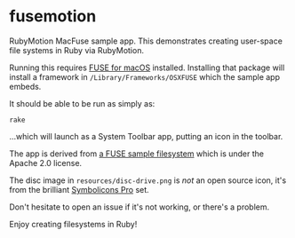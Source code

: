 # fusemotion
RubyMotion MacFuse sample app.  This demonstrates creating user-space file systems in Ruby via RubyMotion.

Running this requires [FUSE for macOS](https://osxfuse.github.io/) installed.  Installing that package will install a framework in `/Library/Frameworks/OSXFUSE` which the sample app embeds.

It should be able to be run as simply as:

    rake

...which will launch as a System Toolbar app, putting an icon in the toolbar.

The app is derived from [a FUSE sample filesystem](https://github.com/osxfuse/filesystems/tree/master/filesystems-objc/HelloFS) which is under the Apache 2.0 license.

The disc image in `resources/disc-drive.png` is _not_ an open source icon, it's from the brilliant [Symbolicons Pro](https://symbolicons.com/) set.

Don't hesitate to open an issue if it's not working, or there's a problem.

Enjoy creating filesystems in Ruby!
